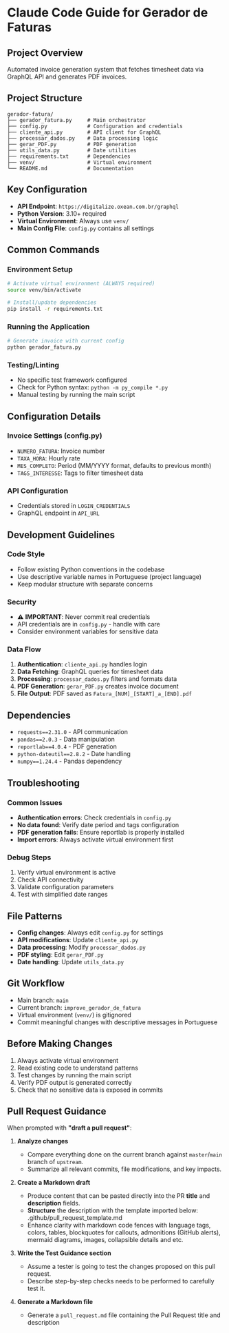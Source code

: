 # Claude Code Guide for Gerador de Faturas

## Project Overview
Automated invoice generation system that fetches timesheet data via GraphQL API and generates PDF invoices.

## Project Structure
```
gerador-fatura/
├── gerador_fatura.py     # Main orchestrator
├── config.py             # Configuration and credentials
├── cliente_api.py        # API client for GraphQL
├── processar_dados.py    # Data processing logic
├── gerar_PDF.py          # PDF generation
├── utils_data.py         # Date utilities
├── requirements.txt      # Dependencies
├── venv/                 # Virtual environment
└── README.md             # Documentation
```

## Key Configuration
- **API Endpoint**: `https://digitalize.oxean.com.br/graphql`
- **Python Version**: 3.10+ required
- **Virtual Environment**: Always use `venv/`
- **Main Config File**: `config.py` contains all settings

## Common Commands

### Environment Setup
```bash
# Activate virtual environment (ALWAYS required)
source venv/bin/activate

# Install/update dependencies
pip install -r requirements.txt
```

### Running the Application
```bash
# Generate invoice with current config
python gerador_fatura.py
```

### Testing/Linting
- No specific test framework configured
- Check for Python syntax: `python -m py_compile *.py`
- Manual testing by running the main script

## Configuration Details

### Invoice Settings (config.py)
- `NUMERO_FATURA`: Invoice number
- `TAXA_HORA`: Hourly rate
- `MES_COMPLETO`: Period (MM/YYYY format, defaults to previous month)
- `TAGS_INTERESSE`: Tags to filter timesheet data

### API Configuration
- Credentials stored in `LOGIN_CREDENTIALS`
- GraphQL endpoint in `API_URL`

## Development Guidelines

### Code Style
- Follow existing Python conventions in the codebase
- Use descriptive variable names in Portuguese (project language)
- Keep modular structure with separate concerns

### Security
- ⚠️ **IMPORTANT**: Never commit real credentials
- API credentials are in `config.py` - handle with care
- Consider environment variables for sensitive data

### Data Flow
1. **Authentication**: `cliente_api.py` handles login
2. **Data Fetching**: GraphQL queries for timesheet data
3. **Processing**: `processar_dados.py` filters and formats data
4. **PDF Generation**: `gerar_PDF.py` creates invoice document
5. **File Output**: PDF saved as `Fatura_[NUM]_[START]_a_[END].pdf`

## Dependencies
- `requests==2.31.0` - API communication
- `pandas==2.0.3` - Data manipulation
- `reportlab==4.0.4` - PDF generation
- `python-dateutil==2.8.2` - Date handling
- `numpy==1.24.4` - Pandas dependency

## Troubleshooting

### Common Issues
- **Authentication errors**: Check credentials in `config.py`
- **No data found**: Verify date period and tags configuration
- **PDF generation fails**: Ensure reportlab is properly installed
- **Import errors**: Always activate virtual environment first

### Debug Steps
1. Verify virtual environment is active
2. Check API connectivity
3. Validate configuration parameters
4. Test with simplified date ranges

## File Patterns
- **Config changes**: Always edit `config.py` for settings
- **API modifications**: Update `cliente_api.py`
- **Data processing**: Modify `processar_dados.py`
- **PDF styling**: Edit `gerar_PDF.py`
- **Date handling**: Update `utils_data.py`

## Git Workflow
- Main branch: `main`
- Current branch: `improve_gerador_de_fatura`
- Virtual environment (`venv/`) is gitignored
- Commit meaningful changes with descriptive messages in Portuguese

## Before Making Changes
1. Always activate virtual environment
2. Read existing code to understand patterns
3. Test changes by running the main script
4. Verify PDF output is generated correctly
5. Check that no sensitive data is exposed in commits

## Pull Request Guidance

When prompted with **"draft a pull request"**:

1. **Analyze changes**
   * Compare everything done on the current branch against `master`/`main` branch of `upstream`.
   * Summarize all relevant commits, file modifications, and key impacts.

2. **Create a Markdown draft**
   * Produce content that can be pasted directly into the PR **title** and **description** fields.
   * **Structure** the description with the template imported below: .github/pull_request_template.md
   * Enhance clarity with markdown code fences with language tags, colors, tables, blockquotes for callouts, admonitions (GitHub alerts), mermaid diagrams, images, collapsible details and etc.

3. **Write the Test Guidance section**
   * Assume a tester is going to test the changes proposed on this pull request.
   * Describe step-by-step checks needs to be performed to carefully test it.

4. **Generate a Markdown file**
   * Generate a `pull_request.md` file containing the Pull Request title and description
